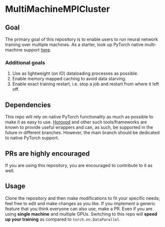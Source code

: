 # MultiMachineMPICluster

## Goal

The primary goal of this repository is to enable users to run neural network training over multiple machines. As a starter, look up PyTorch native multi-machine support [here](https://pytorch.org/tutorials/intermediate/ddp_series_multinode.html).

### Additional goals

1. Use as lightweight (on IO) dataloading processes as possible.
2. Enable memory mapped caching to avoid data starving.
3. Enable exact training restart, i.e. stop a job and restart from where it left off.

## Dependencies

This repo will rely on native PyTorch functionality as much as possible to make it as easy to use. [Horovod](https://github.com/horovod/horovod) and other such tools/frameworks are known to provide useful wrappers and can, as such, be supported in the future in different branches. However, the main branch should be dedicated to native PyTorch support.

## PRs are highly encouraged

If you are using this repository, you are encouraged to contribute to it as well.

## Usage

Clone the repository and then make modifications to fit your specific needs; feel free to edit and make changes as you like. If you implement a generic feature that you think everyone can also use, make a PR.
Even if you are using **single machine** and multiple GPUs. Switching to this repo will **speed up your training** as compared to `torch.nn.DataParallel`.

